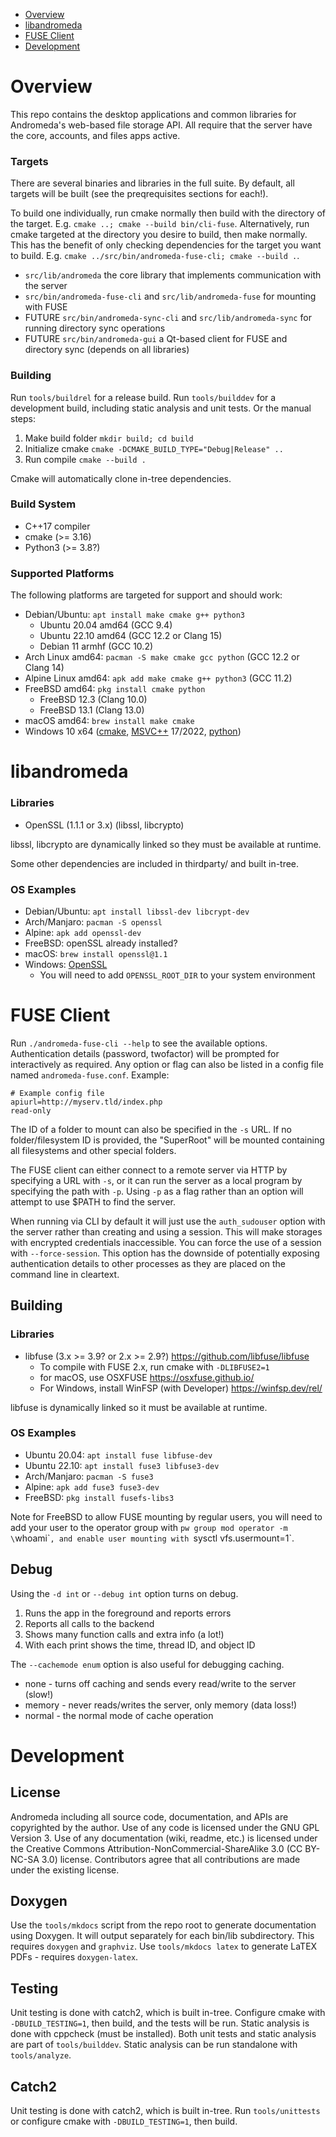 
* [Overview](#overview)
* [libandromeda](#libandromeda)
* [FUSE Client](#fuse-client)
* [Development](#development)

# Overview

This repo contains the desktop applications and common libraries for Andromeda's web-based file storage API.  All require that the server have the core, accounts, and files apps active.  

### Targets

There are several binaries and libraries in the full suite.  By default, all targets will be built (see the preqrequisites sections for each!).  

To build one individually, run cmake normally then build with the directory of the target.  E.g. `cmake ..; cmake --build bin/cli-fuse`.  Alternatively, run cmake targeted at the directory you desire to build, then make normally.  This has the benefit of only checking dependencies for the target you want to build.  E.g. `cmake ../src/bin/andromeda-fuse-cli; cmake --build .`.

- `src/lib/andromeda` the core library that implements communication with the server
- `src/bin/andromeda-fuse-cli` and `src/lib/andromeda-fuse` for mounting with FUSE
- FUTURE `src/bin/andromeda-sync-cli` and `src/lib/andromeda-sync` for running directory sync operations
- FUTURE `src/bin/andromeda-gui` a Qt-based client for FUSE and directory sync (depends on all libraries)

### Building

Run `tools/buildrel` for a release build.  Run `tools/builddev` for a development build, including static analysis and unit tests.  Or the manual steps:

1. Make build folder `mkdir build; cd build`
2. Initialize cmake `cmake -DCMAKE_BUILD_TYPE="Debug|Release" ..`
3. Run compile `cmake --build .`

Cmake will automatically clone in-tree dependencies.

### Build System

- C++17 compiler
- cmake (>= 3.16)
- Python3 (>= 3.8?)

### Supported Platforms

The following platforms are targeted for support and should work:
- Debian/Ubuntu: `apt install make cmake g++ python3`
  - Ubuntu 20.04 amd64 (GCC 9.4)
  - Ubuntu 22.10 amd64 (GCC 12.2 or Clang 15)
  - Debian 11 armhf (GCC 10.2)
- Arch Linux amd64: `pacman -S make cmake gcc python` (GCC 12.2 or Clang 14)
- Alpine Linux amd64: `apk add make cmake g++ python3` (GCC 11.2)
- FreeBSD amd64: `pkg install cmake python`
  - FreeBSD 12.3 (Clang 10.0)
  - FreeBSD 13.1 (Clang 13.0)
- macOS amd64: `brew install make cmake`
- Windows 10 x64 ([cmake](https://github.com/Kitware/CMake/releases/), [MSVC++](https://visualstudio.microsoft.com/downloads/) 17/2022, [python](https://www.python.org/downloads/windows/))


# libandromeda

### Libraries

- OpenSSL (1.1.1 or 3.x) (libssl, libcrypto)

libssl, libcrypto are dynamically linked so they must be available at runtime.

Some other dependencies are included in thirdparty/ and built in-tree.

### OS Examples

- Debian/Ubuntu: `apt install libssl-dev libcrypt-dev` 
- Arch/Manjaro: `pacman -S openssl`
- Alpine: `apk add openssl-dev`
- FreeBSD: openSSL already installed?
- macOS: `brew install openssl@1.1`
- Windows: [OpenSSL](https://slproweb.com/products/Win32OpenSSL.html)
  - You will need to add `OPENSSL_ROOT_DIR` to your system environment


# FUSE Client

Run `./andromeda-fuse-cli --help` to see the available options.
Authentication details (password, twofactor) will be prompted for interactively as required.
Any option or flag can also be listed in a config file named `andromeda-fuse.conf`. 
Example:
```
# Example config file
apiurl=http://myserv.tld/index.php
read-only
```

The ID of a folder to mount can also be specified in the `-s` URL.
If no folder/filesystem ID is provided, the "SuperRoot" will be mounted
containing all filesystems and other special folders.

The FUSE client can either connect to a remote server via HTTP by specifying a URL with `-s`,
or it can run the server as a local program by specifying the path with `-p`.  Using `-p` as a 
flag rather than an option will attempt to use $PATH to find the server.

When running via CLI by default it will just use the `auth_sudouser` option with the server
rather than creating and using a session.  This will make storages with encrypted credentials
inaccessible.  You can force the use of a session with `--force-session`.  This option has the
downside of potentially exposing authentication details to other processes as they are placed
on the command line in cleartext.

## Building

### Libraries

- libfuse (3.x >= 3.9? or 2.x >= 2.9?) https://github.com/libfuse/libfuse
    - To compile with FUSE 2.x, run cmake with `-DLIBFUSE2=1`
    - for macOS, use OSXFUSE https://osxfuse.github.io/
    - For Windows, install WinFSP (with Developer) https://winfsp.dev/rel/

libfuse is dynamically linked so it must be available at runtime.

### OS Examples

- Ubuntu 20.04: `apt install fuse libfuse-dev`
- Ubuntu 22.10: `apt install fuse3 libfuse3-dev`
- Arch/Manjaro: `pacman -S fuse3`
- Alpine: `apk add fuse3 fuse3-dev`
- FreeBSD: `pkg install fusefs-libs3`

Note for FreeBSD to allow FUSE mounting by regular users, you will need to add your user to the operator group with `pw group mod operator -m \`whoami\``, and enable user mounting with `sysctl vfs.usermount=1`.  

## Debug

Using the `-d int` or `--debug int` option turns on debug.

1. Runs the app in the foreground and reports errors
2. Reports all calls to the backend
3. Shows many function calls and extra info (a lot!)
4. With each print shows the time, thread ID, and object ID

The `--cachemode enum` option is also useful for debugging caching.

- none - turns off caching and sends every read/write to the server (slow!)
- memory - never reads/writes the server, only memory (data loss!)
- normal - the normal mode of cache operation


# Development

## License

Andromeda including all source code, documentation, and APIs are copyrighted by the author.  Use of any code is licensed under the GNU GPL Version 3.  Use of any documentation (wiki, readme, etc.) is licensed under the Creative Commons Attribution-NonCommercial-ShareAlike 3.0 (CC BY-NC-SA 3.0) license.  Contributors agree that all contributions are made under the existing license.

## Doxygen

Use the `tools/mkdocs` script from the repo root to generate documentation using Doxygen.  It will output separately for each bin/lib subdirectory.  This requires `doxygen` and `graphviz`.  Use `tools/mkdocs latex` to generate LaTEX PDFs - requires `doxygen-latex`.  

## Testing

Unit testing is done with catch2, which is built in-tree.  Configure cmake with `-DBUILD_TESTING=1`, then build, and the tests will be run.  Static analysis is done with cppcheck (must be installed).  Both unit tests and static analysis are part of `tools/builddev`.  Static analysis can be run standalone with `tools/analyze`.

## Catch2

Unit testing is done with catch2, which is built in-tree.  Run `tools/unittests` or configure cmake with `-DBUILD_TESTING=1`, then build.
